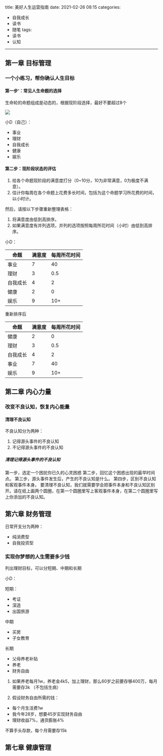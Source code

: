 title: 美好人生运营指南
date: 2021-02-26 08:15
categories:
- 自我成长
- 读书
- 随笔
tags:
- 读书
- 认知
---

## 第一章 目标管理

### 一个小练习，帮你确认人生目标
#### 第一步‘：常见人生命题的选择

生命轮的命题组成是动态的，根据现阶段选择，最好不要超过8个

![](Pasted%20image%2020210226082046.png)


小D（自己）：
- 事业
- 理财
- 自我成长
- 健康
- 娱乐


#### 第二步：现阶段状态的评估

1. 给各个命题现阶段的满意度打分（0~10分，10为非常满意，0为极度不满意）。
2. 估计你每周在各个命题上花费多长时间，包括为这个命题学习所花费的时间，以小时计。

然后，请按以下步骤重新整理表格：
1. 将满意度由低到高排序。
2. 如果满意度有并列选项，并列的选项按照每周所花时间（小时）由低到高排序。


小D：

命题|满意度|每周所花时间
-|-|-|
事业|7|40
理财|3|0.5
自我成长|4|2
健康|2|0
娱乐|9|10+

重新排序后

命题|满意度|每周所花时间
-|-|-|
健康|2|0
理财|3|0.5
自我成长|4|2
事业|7|40
娱乐|9|10+

## 第二章 内心力量

### 改变不良认知，恢复内心能量

#### 清理不良认知
不良认知分为两种：
1. 记得源头事件的不良认知
2. 不记得源头事件的不良认知

##### 清理记得源头事件的不良认知
第一步，选定一个困扰你已久的心灵困惑
第二步，回忆这个困惑出现的最早时间点。
第三步，源头事件发生后，产生的不良认知是什么。
第四步，区别不良认知和客观事件本身。
要清理不良认知，我们就需要学会把事件本身和不良认知区别开。请在纸上画两个圆圈，在第一个圆圈里写上客观事件本身，在第二个圆圈里写上你添加的不良认知。




## 第六章 财务管理
日常开支分为两种：
- 纯消费型
- 自我投资型

### 实现你梦想的人生需要多少钱
列出理财目标，可以分短期、中期和长期

小D：

短期：
- 考证
- 深造
- 出国旅游

中期
- 买房
- 子女教育

长期
- 父母养老补贴
- 养老
- 财务自由


1. 如果养老每月1w，养老金4k5，加上理财，那么60岁之前要存够400万，每月需要存3k
 （不包括生病）

2. 假设财务自由所需的钱：
- 每个月生活费1w
- 我今年28岁，想要45岁实现财务自由
- 理财收益7%，通货膨胀4%

不算手头存款，每个月需要存15k

## 第七章 健康管理

